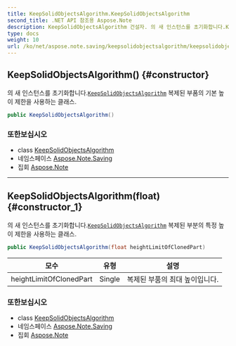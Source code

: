 ```yaml
---
title: KeepSolidObjectsAlgorithm.KeepSolidObjectsAlgorithm
second_title: .NET API 참조용 Aspose.Note
description: KeepSolidObjectsAlgorithm 건설자. 의 새 인스턴스를 초기화합니다.KeepSolidObjectsAlgorithm 복제된 부품의 기본 높이 제한을 사용하는 클래스.
type: docs
weight: 10
url: /ko/net/aspose.note.saving/keepsolidobjectsalgorithm/keepsolidobjectsalgorithm/
---
```

## KeepSolidObjectsAlgorithm() {#constructor}

의 새 인스턴스를 초기화합니다.[`KeepSolidObjectsAlgorithm`](../) 복제된 부품의 기본 높이 제한을 사용하는 클래스.

```csharp
public KeepSolidObjectsAlgorithm()
```

### 또한보십시오

* class [KeepSolidObjectsAlgorithm](../)
* 네임스페이스 [Aspose.Note.Saving](../../keepsolidobjectsalgorithm/)
* 집회 [Aspose.Note](../../../)

---

## KeepSolidObjectsAlgorithm(float) {#constructor_1}

의 새 인스턴스를 초기화합니다.[`KeepSolidObjectsAlgorithm`](../) 복제된 부분의 특정 높이 제한을 사용하는 클래스.

```csharp
public KeepSolidObjectsAlgorithm(float heightLimitOfClonedPart)
```

| 모수 | 유형 | 설명 |
| --- | --- | --- |
| heightLimitOfClonedPart | Single | 복제된 부품의 최대 높이입니다. |

### 또한보십시오

* class [KeepSolidObjectsAlgorithm](../)
* 네임스페이스 [Aspose.Note.Saving](../../keepsolidobjectsalgorithm/)
* 집회 [Aspose.Note](../../../)


